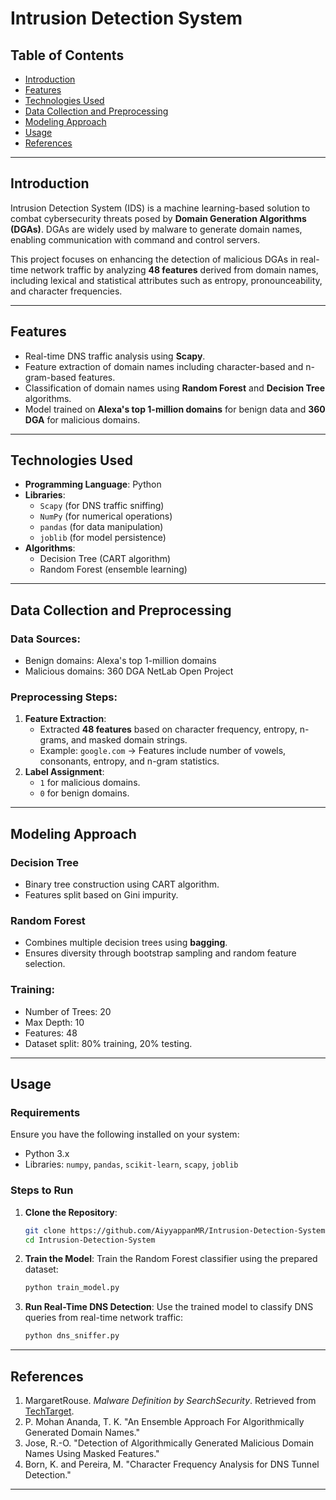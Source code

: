 # Intrusion Detection System

## Table of Contents
- [Introduction](#introduction)
- [Features](#features)
- [Technologies Used](#technologies-used)
- [Data Collection and Preprocessing](#data-collection-and-preprocessing)
- [Modeling Approach](#modeling-approach)
- [Usage](#usage)
- [References](#references)

---

## Introduction
Intrusion Detection System (IDS) is a machine learning-based solution to combat cybersecurity threats posed by **Domain Generation Algorithms (DGAs)**. DGAs are widely used by malware to generate domain names, enabling communication with command and control servers. 

This project focuses on enhancing the detection of malicious DGAs in real-time network traffic by analyzing **48 features** derived from domain names, including lexical and statistical attributes such as entropy, pronounceability, and character frequencies.

---

## Features
- Real-time DNS traffic analysis using **Scapy**.
- Feature extraction of domain names including character-based and n-gram-based features.
- Classification of domain names using **Random Forest** and **Decision Tree** algorithms.
- Model trained on **Alexa's top 1-million domains** for benign data and **360 DGA** for malicious domains.

---

## Technologies Used
- **Programming Language**: Python
- **Libraries**: 
  - `Scapy` (for DNS traffic sniffing)
  - `NumPy` (for numerical operations)
  - `pandas` (for data manipulation)
  - `joblib` (for model persistence)
- **Algorithms**:
  - Decision Tree (CART algorithm)
  - Random Forest (ensemble learning)

---

## Data Collection and Preprocessing
### Data Sources:
- Benign domains: Alexa's top 1-million domains
- Malicious domains: 360 DGA NetLab Open Project

### Preprocessing Steps:
1. **Feature Extraction**: 
   - Extracted **48 features** based on character frequency, entropy, n-grams, and masked domain strings.
   - Example: `google.com` → Features include number of vowels, consonants, entropy, and n-gram statistics.
2. **Label Assignment**: 
   - `1` for malicious domains.
   - `0` for benign domains.

---

## Modeling Approach
### Decision Tree
- Binary tree construction using CART algorithm.
- Features split based on Gini impurity.

### Random Forest
- Combines multiple decision trees using **bagging**.
- Ensures diversity through bootstrap sampling and random feature selection.

### Training:
- Number of Trees: 20
- Max Depth: 10
- Features: 48
- Dataset split: 80% training, 20% testing.

---

## Usage

### Requirements
Ensure you have the following installed on your system:
- Python 3.x
- Libraries: `numpy`, `pandas`, `scikit-learn`, `scapy`, `joblib`

### Steps to Run
1. **Clone the Repository**:
   ```bash
   git clone https://github.com/AiyyappanMR/Intrusion-Detection-System.git
   cd Intrusion-Detection-System
   ```

2. **Train the Model**:
   Train the Random Forest classifier using the prepared dataset:
   ```bash
   python train_model.py
   ```

3. **Run Real-Time DNS Detection**:
   Use the trained model to classify DNS queries from real-time network traffic:
   ```bash
   python dns_sniffer.py
   ```

---


## References

1. MargaretRouse. *Malware Definition by SearchSecurity*. Retrieved from [TechTarget](https://searchsecurity.techtarget.com/definition/malware).
2. P. Mohan Ananda, T. K. "An Ensemble Approach For Algorithmically Generated Domain Names."
3. Jose, R.-O. "Detection of Algorithmically Generated Malicious Domain Names Using Masked Features."
4. Born, K. and Pereira, M. "Character Frequency Analysis for DNS Tunnel Detection."

---
